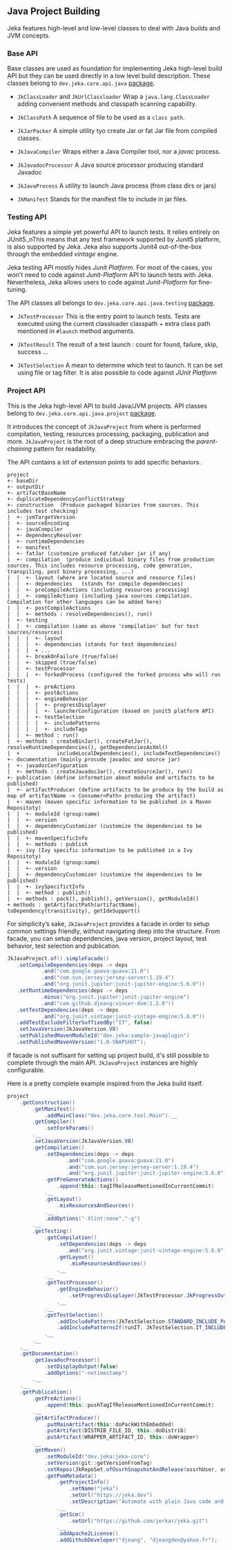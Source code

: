 ## Java Project Building

Jeka features high-level and low-level classes to deal with Java builds and JVM concepts.

### Base API

Base classes are used as foundation for implementing Jeka high-level build API but they can be used directly in a low level build description. 
These classes belong to `dev.jeka.core.api.java` [package](https://github.com/jerkar/jeka/tree/master/dev.jeka.core/src/main/java/dev/jeka/core/api/java).

* `JkClassLoader` and `JkUrlClassloader` Wrap a `java.lang.ClassLoader` adding convenient methods and classpath scanning capability.

* `JkClassPath` A sequence of file to be used as a `class path`.

* `JkJarPacker` A simple utility tyo create Jar or fat Jar file from compiled classes.

* `JkJavaCompiler` Wraps either a Java Compiler tool, nor a *javac* process.

* `JkJavadocProcessor` A Java source processor producing standard Javadoc

* `JkJavaProcess` A utility to launch Java process (from class dirs or jars)

* `JkManifest` Stands for the manifest file to include in jar files.

### Testing API

Jeka features a simple yet powerful API to launch tests. It relies entirely on JUnit5.,nThis means that any test framework supported by Junit5 platform, 
is also supported by Jeka. Jeka also supports Junit4 out-of-the-box through the embedded *vintage* engine.

Jeka testing API mostly hides *Junit Platform*. For most of the cases, you won't need to code 
against *Junit-Platform* API to launch tests with Jeka. Nevertheless, Jeka allows users to 
code against *Junit-Platform* for fine-tuning.

The API classes all belongs to `dev.jeka.core.api.java.testing` [package](https://github.com/jerkar/jeka/tree/master/dev.jeka.core/src/main/java/dev/jeka/core/api/java/testing).

* `JkTestProcessor` This is the entry point to launch tests. Tests are executed using the 
current classloader classpath + extra class path mentioned in `#launch` method arguments.

* `JkTestResult` The result of a test launch : count for found, failure, skip, success ...

* `JkTestSelection` A mean to determine which test to launch. It can be set using file or tag filter. It is 
also possible to code against *JUnit Platform*  


### Project API

This is the Jeka high-level API to build Java/JVM projects. API classes belong to  `dev.jeka.core.api.java.project` [package](https://github.com/jerkar/jeka/tree/master/dev.jeka.core/src/main/java/dev/jeka/core/api/java/project).

It introduces the concept of `JkJavaProject` from where is performed compilation, testing, resources processing, packaging, publication and more.
`JkJavaProject` is the root of a deep structure embracing the *parent-chaining* pattern for readability.

The API contains a lot of extension points to add specific behaviors.

```
project
+- baseDir
+- outputDir
+- artifactBaseName
+- duplicateDependencyConflictStrategy
+- construction  (Produce packaged binaries from sources. This includes test checking)
|  +- jvmTargetVersion
|  +- sourceEncoding
|  +- javaCompiler
|  +- dependencyResolver
|  +- runtimeDependencies
|  +- manifest
|  +- fatJar (customize produced fat/uber jar if any)
|  +- compilation  (produce individual binary files from production sources. This includes resource processing, code generation, transpiling, post binary processing, ...)
|  |  +- layout (where are located source and resource files)
|  |  +- dependencies   (stands for compile dependencies)
|  |  +- preCompileActions (including resources processing)
|  |  +- compileActions (including java sources compilation. Compilation for other languages can be added here)
|  |  +- postCompileActions
|  |  +- methods : resolveDependencies(), run()
|  +- testing
|  |  +- compilation (same as above 'compilation' but for test sources/resources)
|  |  |  +- layout
|  |  |  +- dependencies (stands for test dependencies)
|  |  |  + ...
|  |  +- breakOnFailure (true/false)
|  |  +- skipped (true/false)
|  |  +- testProcessor
|  |  |  +- forkedProcess (configured the forked process who will run tests)
|  |  |  +- preActions
|  |  |  +- postActions
|  |  |  +- engineBehavior
|  |  |  |  +- progressDisplayer
|  |  |  |  +- launcherConfiguration (based on junit5 platform API)
|  |  |  +- testSelection
|  |  |  |  +- includePatterns
|  |  |  |  +- includeTags
|  |  +- method : run()
|  +- methods : createBinJar(), createFatJar(), resolveRuntimeDependencies(), getDependenciesAsXml()
|  +            includeLocalDependencies(), includeTextDependencies()            
+- documentation (mainly procude javadoc and source jar)
|  +- javadocConfiguration
|  +- methods : createJavadocJar(), createSourceJar(), run()
+- publication (define information about module and artifacts to be published)
|  +- artifactProducer (define artifacts to be produce by the build as map of artifactName -> Consumer<Path> producing the artifact)
|  +- maven (maven specific information to be published in a Maven Repositoty)
|  |  +- moduleId (group:name)
|  |  +- version
|  |  +- dependencyCustomizer (customize the dependencies to be published)
|  |  +- mavenSpecificInfo
|  |  +- methods : publish
|  +- ivy (Ivy specific information to be published in a Ivy Repositoty)
|  |  +- moduleId (group:name)
|  |  +- version
|  |  +- dependencyCustomizer (customize the dependencies to be published)
|  |  +- ivySpecifictInfo
|  |  +- method : publish()
|  +- methods : pack(), publish(), getVersion(), getModuleId()
+ methods : getArtifacctPath(artifactName), toDependency(transitivity), getIdeSupport()
```

For simplicity’s sake, `JkJavaProject` provides a facade in order to setup common settings friendly, 
without navigating deep into the structure. From facade, you can 
setup dependencies, java version, project layout, test behavior, test selection and publication.

```Java
JkJavaProject.of().simpleFacade()
   .setCompileDependencies(deps -> deps
           .and("com.google.guava:guava:21.0")
           .and("com.sun.jersey:jersey-server:1.19.4")
           .and("org.junit.jupiter:junit-jupiter-engine:5.6.0"))
   .setRuntimeDependencies(deps -> deps
           .minus("org.junit.jupiter:junit-jupiter-engine")
           .and("com.github.djeang:vincer-dom:1.2.0"))
   .setTestDependencies(deps -> deps
           .and("org.junit.vintage:junit-vintage-engine:5.6.0"))
   .addTestExcludeFilterSuffixedBy("IT", false)
   .setJavaVersion(JkJavaVersion.V8)
   .setPublishedMavenModuleId("dev.jeka:sample-javaplugin")
   .setPublishedMavenVersion("1.0-SNAPSHOT");

```

If facade is not suffisant for setting up project build, it's still possible to complete through the main API.
`JkJavaProject` instances are highly configurable.

Here is a pretty complete example inspired from the Jeka build itself.

```Java
project
    .getConstruction()
        .getManifest()
            .addMainClass("dev.jeka.core.tool.Main").__
        .getCompiler()
            .setForkParams()
        .__
        .setJavaVersion(JkJavaVersion.V8)
        .getCompilation()
            .setDependencies(deps -> deps
                   .and("com.google.guava:guava:21.0")
                   .and("com.sun.jersey:jersey-server:1.19.4")
                   .and("org.junit.jupiter:junit-jupiter-engine:5.6.0"))
            .getPreGenerateActions()
                .append(this::tagIfReleaseMentionedInCurrentCommit)
            .__
            .getLayout()
                .mixResourcesAndSources()
            .__
            .addOptions("-Xlint:none","-g")
        .__
        .getTesting()
            .getCompilation()
                .setDependencies(deps -> deps
                   .and("org.junit.vintage:junit-vintage-engine:5.6.0"))
                .getLayout()
                    .mixResourcesAndSources()
                .__
            .__
            .getTestProcessor()
                .getEngineBehavior()
                    .setProgressDisplayer(JkTestProcessor.JkProgressOutputStyle.ONE_LINE)
                .__
            .__
            .getTestSelection()
                .addIncludePatterns(JkTestSelection.STANDARD_INCLUDE_PATTERN)
                .addIncludePatternsIf(runIT, JkTestSelection.IT_INCLUDE_PATTERN)
            .__
        .__
    .__
    .getDocumentation()
        .getJavadocProcessor()
            .setDisplayOutput(false)
            .addOptions("-notimestamp")
        .__
    .__
    .getPublication()
        .getPreActions()
            .append(this::pushTagIfReleaseMentionedInCurrentCommit)
        .__
        .getArtifactProducer()
            .putMainArtifact(this::doPackWithEmbedded)
            .putArtifact(DISTRIB_FILE_ID, this::doDistrib)
            .putArtifact(WRAPPER_ARTIFACT_ID, this::doWrapper)
        .__
        .getMaven()
            .setModuleId("dev.jeka:jeka-core")
            .setVersion(git::getVersionFromTag)
            .setRepos(JkRepoSet.ofOssrhSnapshotAndRelease(ossrhUser, ossrhPwd, gpg.get().getSigner("")))
            .getPomMetadata()
                .getProjectInfo()
                    .setName("jeka")
                    .setUrl("https://jeka.dev")
                    .setDescription("Automate with plain Java code and nothing else.")
                .__
                .getScm()
                    .setUrl("https://github.com/jerkar/jeka.git")
                .__
                .addApache2License()
                .addGithubDeveloper("djeang", "djeangdev@yahoo.fr");
```




